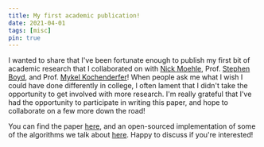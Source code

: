 ```yaml
---
title: My first academic publication!
date: 2021-04-01
tags: [misc]
pin: true
---
```


I wanted to share that I've been fortunate enough to publish my first bit of
academic research that I collaborated on with [Nick Moehle](https://www.nicholasmoehle.com/),
Prof. [Stephen Boyd](https://web.stanford.edu/~boyd/),
and Prof. [Mykel Kochenderfer](https://mykel.kochenderfer.com/)! When people ask me
what I wish I could have done differently in college, I often lament that I didn't
take the opportunity to get involved with more research. I'm really grateful
that I've had the opportunity to participate in writing this paper, and hope to
collaborate on a few more down the road!

You can find the paper [here](https://arxiv.org/abs/2103.05455), and
an open-sourced implementation of some of the algorithms we talk about
[here](https://github.com/blackrock/lcso). Happy to discuss if you're interested!
